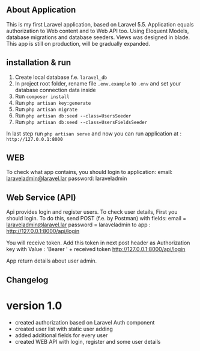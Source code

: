 
## About Application
This is my first Laravel application, based on Laravel 5.5. Application equals authorization to Web content and to Web API too.
Using Eloquent Models, database migrations and database seeders. Views was designed in blade. This app is still on production,
will be gradually expanded.

## installation & run
1. Create local database f.e. `laravel_db`
2. In project root folder, rename file `.env.example` to `.env`
and set your database connection data inside
3. Run `composer install`
4. Run `php artisan key:generate`
5. Run `php artisan migrate`
6. Run `php artisan db:seed --class=UsersSeeder`
7. Run `php artisan db:seed --class=UsersFieldsSeeder`

In last step run `php artisan serve` and now you can run application
at : `http://127.0.0.1:8000`

## WEB
To check what app contains, you should login to application:
email:  laraveladmin@laravel.lar
password:  laraveladmin

## Web Service (API)
Api provides login and register users. To check user details, 
First you should login. To do this, send POST (f.e. by Postman) with fields:
email   =  laraveladmin@laravel.lar
password = laraveladmin
to app : http://127.0.0.1:8000/api/login

You will receive token. Add this token in next post header as Authorization key with
Value : 'Bearer ' + received token
http://127.0.0.1:8000/api/login

App return details about user admin.


## Changelog

# version 1.0
- created authorization based on Laravel Auth component
- created user list with static user adding
- added additional fields for every user 
- created WEB API  with login, register and some user details